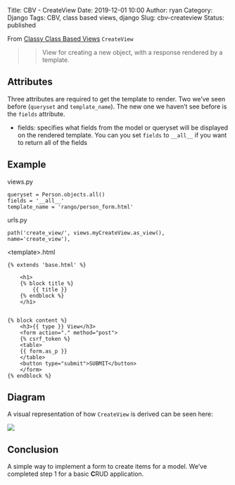 Title: CBV - CreateView
Date: 2019-12-01 10:00
Author: ryan
Category: Django
Tags: CBV, class based views, django
Slug: cbv-createview
Status: published

From [Classy Class Based Views](http://ccbv.co.uk/projects/Django/2.2/django.views.generic.edit/CreateView/) `CreateView`

> > View for creating a new object, with a response rendered by a template.

## Attributes

Three attributes are required to get the template to render. Two we’ve seen before (`queryset` and `template_name`). The new one we haven’t see before is the `fields` attribute.

-   fields: specifies what fields from the model or queryset will be displayed on the rendered template. You can you set `fields` to `__all__` if you want to return all of the fields

## Example

views.py

    queryset = Person.objects.all()
    fields = '__all__'
    template_name = 'rango/person_form.html'

urls.py

    path('create_view/', views.myCreateView.as_view(), name='create_view'),

\<template\>.html

    {% extends 'base.html' %}

        <h1>
        {% block title %}
            {{ title }}
        {% endblock %}
        </h1>


    {% block content %}
        <h3>{{ type }} View</h3>
        <form action="." method="post">
        {% csrf_token %}
        <table>
        {{ form.as_p }}
        </table>
        <button type="submit">SUBMIT</button>
        </form>
    {% endblock %}

## Diagram

A visual representation of how `CreateView` is derived can be seen here:

![](https://yuml.me/diagram/plain;/class/%5BSingleObjectTemplateResponseMixin%7Bbg:white%7D%5D%5E-%5BCreateView%7Bbg:green%7D%5D,%20%5BTemplateResponseMixin%7Bbg:white%7D%5D%5E-%5BSingleObjectTemplateResponseMixin%7Bbg:white%7D%5D,%20%5BBaseCreateView%7Bbg:white%7D%5D%5E-%5BCreateView%7Bbg:green%7D%5D,%20%5BModelFormMixin%7Bbg:white%7D%5D%5E-%5BBaseCreateView%7Bbg:white%7D%5D,%20%5BFormMixin%7Bbg:white%7D%5D%5E-%5BModelFormMixin%7Bbg:white%7D%5D,%20%5BContextMixin%7Bbg:white%7D%5D%5E-%5BFormMixin%7Bbg:white%7D%5D,%20%5BSingleObjectMixin%7Bbg:white%7D%5D%5E-%5BModelFormMixin%7Bbg:white%7D%5D,%20%5BContextMixin%7Bbg:white%7D%5D%5E-%5BSingleObjectMixin%7Bbg:white%7D%5D,%20%5BProcessFormView%7Bbg:white%7D%5D%5E-%5BBaseCreateView%7Bbg:white%7D%5D,%20%5BView%7Bbg:lightblue%7D%5D%5E-%5BProcessFormView%7Bbg:white%7D%5D.svg)

## Conclusion

A simple way to implement a form to create items for a model. We’ve completed step 1 for a basic **C**RUD application.
